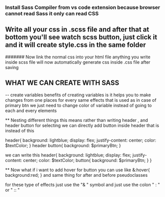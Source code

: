### Install Sass Compiler from vs code extension because browser cannot read Sass it only can read CSS

## Write all your css in .scss file and after that at bottom you'll see  watch scss button, just click it and it will create style.css in the same folder

####### Now link the normal css into your html file 
anything you write inside scss file will now automatically generate css inside .css file after saving

## WHAT WE CAN CREATE WITH SASS

-- create variables
benefits of creating variables is it helps you to make changes from one places for every same effects that is used as in case of primary btn we just need to change color of variable instead of going to each and every elements 

** Nesting different things
this means rather than writing header , and header button for selecting we can directly add button inside header that is instead of this 

<!-- code -->
header{
    background: lightblue;
    display: flex;
    justify-content: center;
    color: $textColor;
}
header button{
    background: $primaryBtn;
}
<!-- code ends -->

we can write this
header{
    background: lightblue;
    display: flex;
    justify-content: center;
    color: $textColor;
    button{
        background: $primaryBtn;
    }
}


** Now what if i want to add hover for button 
you can use like 
&:hover{
    background:red;
}
and same thing for after and before pseudoclasses

for these type of effects just use the "& " symbol and just use the colon " : " or " :: "